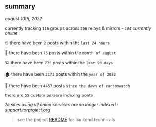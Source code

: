 
## summary
_august 10th, 2022_

currently tracking `116` groups across `206` relays & mirrors - _`104` currently online_

⏲ there have been `2` posts within the `last 24 hours`

🦈 there have been `75` posts within the `month of august`

🪐 there have been `725` posts within the `last 90 days`

🏚 there have been `2171` posts within the `year of 2022`

🦕 there have been `4457` posts `since the dawn of ransomwatch`

there are `55` custom parsers indexing posts

_`20` sites using v2 onion services are no longer indexed - [support.torproject.org](https://support.torproject.org/onionservices/v2-deprecation/)_

> see the project [README](https://github.com/joshhighet/ransomwatch#ransomwatch--) for backend technicals
